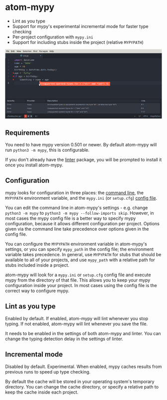 # atom-mypy

 - Lint as you type
 - Support for mypy's experimental incremental mode for faster type checking
 - Per-project configuration with `mypy.ini`
 - Support for including stubs inside the project (relative `MYPYPATH`)


![Screenshot](https://github.com/viktor25/atom-mypy/blob/master/screenshot.png?raw=true)


## Requirements

You need to have mypy version 0.501 or newer. By default atom-mypy will run `python3 -m mypy`, this is configurable.

If you don't already have the [linter](https://atom.io/packages/linter) package, you will be prompted to install it once you install atom-mypy.


## Configuration

mypy looks for configuration in three places: the [command line](http://mypy.readthedocs.io/en/latest/command_line.html), the `MYPYPATH` environment variable, and the `mypy.ini` (or `setup.cfg`) [config file](http://mypy.readthedocs.io/en/latest/config_file.html).

You can edit the command line in atom-mypy's settings - e.g. change `python3 -m mypy` to `python3 -m mypy --follow-imports skip`. However, in most cases the mypy config file is a better way to specify mypy configuration, because it allows different configuration per project. Options given via the command line take precedence over options given in the config file.

You can configure the `MYPYPATH` environment variable in atom-mypy's settings, or you can specify `mypy_path` in the config file; the environment variable takes precedence. In general, use `MYPYPATH` for stubs that should be available to all of your projects, and use `mypy_path` with a relative path for stubs included inside a project.

atom-mypy will look for a `mypy.ini` or `setup.cfg` config file and execute mypy from the directory of that file. This allows you to keep your mypy configuration inside your project. In most cases using the config file is the correct way to configure mypy.


## Lint as you type

Enabled by default. If enabled, atom-mypy will lint whenever you stop typing. If not enabled, atom-mypy will lint whenever you save the file.

It needs to be enabled in the settings of both atom-mypy and linter. You can change the typing detection delay in the settings of linter.


## Incremental mode

Disabled by default. Experimental. When enabled, mypy caches results from previous runs to speed up type checking.

By default the cache will be stored in your operating system's temporary directory. You can change the cache directory, or specify a relative path to keep the cache inside each project.
